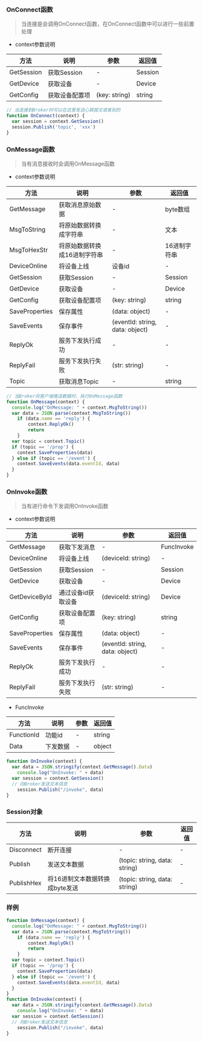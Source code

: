 ### OnConnect函数
> 当连接是会调用OnConnect函数，在OnConnect函数中可以进行一些前置处理
- context参数说明

| 方法 | 说明 | 参数 | 返回值 |
| --- | --- | ---- | ---- |
| GetSession | 获取Session | - | Session |
| GetDevice | 获取设备 | - | Device |
| GetConfig | 获取设备配置项 | (key: string) | string |

```javascript
// 当连接到Broker时可以在这里发送心跳报文或者别的
function OnConnect(context) {
  var session = context.GetSession()
  session.Publish('topic', 'xxx')
}
```

### OnMessage函数
> 当有消息接收时会调用OnMessage函数
- context参数说明

| 方法 | 说明 | 参数 | 返回值 |
| --- | --- | ---- | ---- |
| GetMessage | 获取消息原始数据 | - | byte数组 |
| MsgToString | 将原始数据转换成字符串 | - | 文本 |
| MsgToHexStr | 将原始数据转换成16进制字符串 | - | 16进制字符串 |
| DeviceOnline | 将设备上线 | 设备id | - |
| GetSession | 获取Session | - | Session |
| GetDevice | 获取设备 | - | Device |
| GetConfig | 获取设备配置项 | (key: string) | string |
| SaveProperties | 保存属性 | (data: object) | - |
| SaveEvents | 保存事件 | (eventId: string, data: object) | - |
| ReplyOk | 服务下发执行成功 | - | - |
| ReplyFail | 服务下发执行失败 | (str: string) | - |
| Topic | 获取消息Topic | - | string |

```javascript
// 当Broker向客户端推送数据时，执行OnMessage函数
function OnMessage(context) {
  console.log("OnMessage: " + context.MsgToString())
  var data = JSON.parse(context.MsgToString())
	if (data.name == 'reply') {
		context.ReplyOk()
		return
	}
  var topic = context.Topic()
  if (topic == '/prop') {
    context.SaveProperties(data)
  } else if (topic == '/event') {
    context.SaveEvents(data.eventId, data)
  }
}
```
### OnInvoke函数
> 当有进行命令下发调用OnInvoke函数
- context参数说明

| 方法 | 说明 | 参数 | 返回值 |
| --- | --- | ---- | ---- |
| GetMessage | 获取下发消息 | - | FuncInvoke |
| DeviceOnline | 将设备上线 | (deviceId: string) | - |
| GetSession | 获取Session | - | Session |
| GetDevice | 获取设备 | - | Device |
| GetDeviceById | 通过设备id获取设备 | (deviceId: string) | Device |
| GetConfig | 获取设备配置项 | (key: string) | string |
| SaveProperties | 保存属性 | (data: object) | - |
| SaveEvents | 保存事件 | (eventId: string, data: object) | - |
| ReplyOk | 服务下发执行成功 | - | - |
| ReplyFail | 服务下发执行失败 | (str: string) | - |

- FuncInvoke

| 方法 | 说明 | 参数 | 返回值 |
| --- | --- | ---- | ---- |
| FunctionId | 功能id | - | string |
| Data | 下发数据 | - | object |

```javascript
function OnInvoke(context) {
  var data = JSON.stringify(context.GetMessage().Data)
	console.log("OnInvoke: " + data)
  var session = context.GetSession()
  // 向Broker发送文本信息
	session.Publish("/invoke", data)
}
```

### Session对象

| 方法 | 说明 | 参数 | 返回值 |
| --- | --- | ---- | ---- |
| Disconnect | 断开连接 | - | - |
| Publish | 发送文本数据 | (topic: string, data: string) | - |
| PublishHex | 将16进制文本数据转换成byte发送 | (topic: string, data: string) | - |

### 样例
```javascript
function OnMessage(context) {
  console.log("OnMessage: " + context.MsgToString())
  var data = JSON.parse(context.MsgToString())
	if (data.name == 'reply') {
		context.ReplyOk()
		return
	}
  var topic = context.Topic()
  if (topic == '/prop') {
    context.SaveProperties(data)
  } else if (topic == '/event') {
    context.SaveEvents(data.eventId, data)
  }
}
function OnInvoke(context) {
  var data = JSON.stringify(context.GetMessage().Data)
	console.log("OnInvoke: " + data)
  var session = context.GetSession()
  // 向Broker发送文本信息
	session.Publish("/invoke", data)
}
```